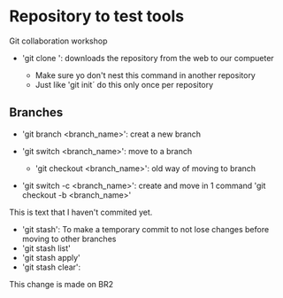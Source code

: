 # Repository to test tools 

Git collaboration workshop

- 'git clone <URL>': downloads the repository from the web to our compueter
	- Make sure yo don't nest this command in another repository
	- Just like 'git init´ do this only once per repository

## Branches

- 'git branch <branch_name>': creat a new branch
- 'git switch <branch_name>': move to a branch
	- 'git checkout <branch_name>': old way of moving to branch

- 'git switch -c <branch_name>': create and move in 1 command
	'git checkout -b <branch_name>'

This is text that I haven't commited yet.

- 'git stash': To make a temporary commit to not lose changes before moving to other branches
- 'git stash list'
- 'git stash apply'
- 'git stash clear':

This change is made on BR2

